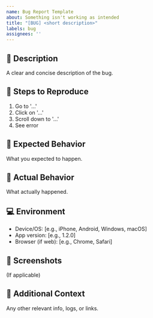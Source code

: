 ```yaml
---
name: Bug Report Template
about: Something isn't working as intended
title: "[BUG] <short description>"
labels: bug
assignees: ''
---
```


## 🐛 Description

A clear and concise description of the bug.

## 🔁 Steps to Reproduce

1. Go to '...'
2. Click on '...'
3. Scroll down to '...'
4. See error

## 📱 Expected Behavior

What you expected to happen.

## 🧪 Actual Behavior

What actually happened.

## 💻 Environment

- Device/OS: [e.g., iPhone, Android, Windows, macOS]
- App version: [e.g., 1.2.0]
- Browser (if web): [e.g., Chrome, Safari]

## 📸 Screenshots

(If applicable)

## 🧠 Additional Context

Any other relevant info, logs, or links.
